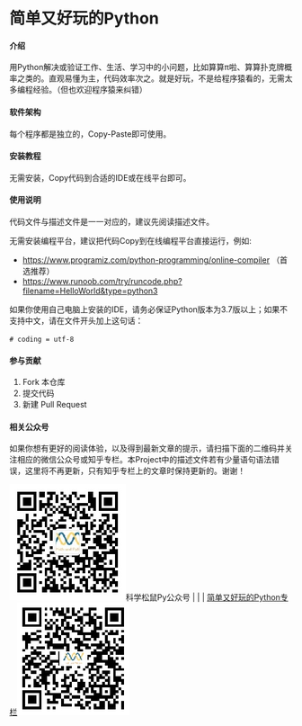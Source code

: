 # 简单又好玩的Python

#### 介绍
用Python解决或验证工作、生活、学习中的小问题，比如算算π啦、算算扑克牌概率之类的。直观易懂为主，代码效率次之。就是好玩，不是给程序猿看的，无需太多编程经验。（但也欢迎程序猿来纠错）

#### 软件架构
每个程序都是独立的，Copy-Paste即可使用。


#### 安装教程

无需安装，Copy代码到合适的IDE或在线平台即可。

#### 使用说明

代码文件与描述文件是一一对应的，建议先阅读描述文件。

无需安装编程平台，建议把代码Copy到在线编程平台直接运行，例如: 

* https://www.programiz.com/python-programming/online-compiler  （首选推荐）
* https://www.runoob.com/try/runcode.php?filename=HelloWorld&type=python3

如果你使用自己电脑上安装的IDE，请务必保证Python版本为3.7版以上；如果不支持中文，请在文件开头加上这句话：

`# coding = utf-8`

#### 参与贡献

1.  Fork 本仓库
2.  提交代码
3.  新建 Pull Request

#### 相关公众号

如果你想有更好的阅读体验，以及得到最新文章的提示，请扫描下面的二维码并关注相应的微信公众号或知乎专栏。本Project中的描述文件若有少量语句语法错误，这里将不再更新，只有知乎专栏上的文章时保持更新的。谢谢！

![科学松鼠Py](./img/QRcode_Wechat.jpg)科学松鼠Py公众号 | | | [简单又好玩的Python专栏](https://zhuanlan.zhihu.com/easy-fun-python)![简单又好玩的Python专栏](./img/QRcode_Zhihu.jpg)
